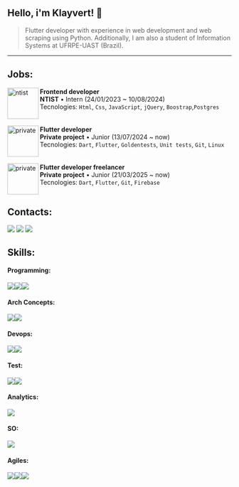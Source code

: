 

<h2>Hello, i'm <strong>Klayvert!</strong> 🌵</h2>

> Flutter developer with experience in web development and web scraping using Python. Additionally, I am also a student of Information Systems at UFRPE-UAST (Brazil).

---
 <h2>Jobs:</h2>

<img align="left" height="70px" width="70px" alt="ntist" src="https://avatars.githubusercontent.com/u/94800080?s=200&v=4)">

**Frontend developer** \
**NTIST** • Intern (24/01/2023 ~ 10/08/2024)\
Tecnologies: `Html`, `Css`, `JavaScript`, `jQuery`, `Boostrap`,`Postgres`\
<br>
<br>
<img align="left" height="70px" width="70px" alt="private" src="https://media.istockphoto.com/id/1417047920/vector/red-confidential-stamp.jpg?s=612x612&w=0&k=20&c=KpJw-M6Bvctr6SzOyST1qnHkvgdtQRG_GIc6cjJgw54=">
**Flutter developer** \
**Private project** • Junior (13/07/2024 ~ now)\
Tecnologies: `Dart`, `Flutter`, `Goldentests`, `Unit tests`, `Git`, `Linux`\
<br>
<br>
<img align="left" height="70px" width="70px" alt="private" src="https://media.istockphoto.com/id/1417047920/vector/red-confidential-stamp.jpg?s=612x612&w=0&k=20&c=KpJw-M6Bvctr6SzOyST1qnHkvgdtQRG_GIc6cjJgw54=">
**Flutter developer freelancer** \
**Private project** • Junior (21/03/2025 ~ now)\
Tecnologies: `Dart`, `Flutter`, `Git`, `Firebase`\
<br>
<h2> Contacts:</h2>
<a href = "https://api.whatsapp.com/send?phone=558788578096&text=Olá desenvolvedor, gostaria de conversar com você" target="blank"><img src="https://img.shields.io/badge/Whatsapp-24891f?style=for-the-badge&logo=whatsapp&logoColor=white"></a>
<a href = "mailto:klayrodrigsdev@gmail.com" target="_blank"><img src="https://img.shields.io/badge/Gmail-D14836?style=for-the-badge&logo=gmail&logoColor=white"></a>
<a href = "https://www.linkedin.com/in/klayrodrigs/" target="blank"><img src="https://img.shields.io/badge/Linkedin-blue?style=for-the-badge&logo=inspire&logoColor=white"></a>
<br>
<h2>Skills:</h2>
<h4>Programming:</h4>
<div style="display: flex;">
 <img src="https://img.shields.io/badge/Dart-2BB6F6?style=for-the-badge&logo=dart&logoColor=white">
 <img src="https://img.shields.io/badge/Flutter-2372D5?style=for-the-badge&logo=flutter&logoColor=white">
 <img src="https://img.shields.io/badge/Firebase-yellow?style=for-the-badge&logo=firebase&logoColor=white">
</div>
<h4>Arch Concepts:</h4>
<div style="display: flex;">
 <img src="https://img.shields.io/badge/MVVM-black?style=for-the-badge">
 <img src="https://img.shields.io/badge/Multi layer-black?style=for-the-badge">
</div>
<h4>Devops:</h4>
<div style="display: flex;">
 <img src="https://img.shields.io/badge/Git*-D14836?style=for-the-badge&logo=git&logoColor=white">
 <img src="https://img.shields.io/badge/GitHub Actions-D14836?style=for-the-badge&logo=githubactions&logoColor=white"> 
</div>
<h4>Test:</h4>
<div style="display: flex;">
 <img src="https://img.shields.io/badge/Unit test-D14836?style=for-the-badge&logo=qa&logoColor=white">
 <img src="https://img.shields.io/badge/Widget test-D14836?style=for-the-badge&logo=devops&logoColor=white"> 
</div>
<h4>Analytics:</h4>
<div style="display: flex;">
  <img src="https://img.shields.io/badge/Amplitude-2063F0?style=for-the-badge&logo=amplitude&logoColor=white">
</div>
<h4>SO:</h4>
<div style="display: flex;">
  <img src="https://img.shields.io/badge/Linux-D14836?style=for-the-badge&logo=linux&logoColor=white">
</div>
<h4>Agiles:</h4>
<div style="display: flex;">
 <img src="https://img.shields.io/badge/Trello-085CD6?style=for-the-badge&logo=trello&logoColor=white">
 <img src="https://img.shields.io/badge/Slack-611F69?style=for-the-badge&logo=slack&logoColor=white">
 <img src="https://img.shields.io/badge/Jira-blue?style=for-the-badge&logo=jira&logoColor=white">
</div>
</div> 
